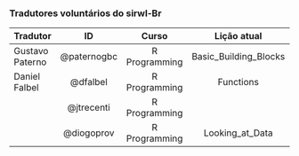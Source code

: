 ### Tradutores voluntários do __sirwl-Br__

| Tradutor   |      ID      | Curso | Lição atual | Revisão? |
|----------|:-------------:|:-------------:|:-------------:|:-------------:|
| Gustavo Paterno | @paternogbc | R Programming|  Basic_Building_Blocks |     Não        |            
| Daniel Falbel   | @dfalbel    | R Programming|  Functions             |     Não        |
|                 | @jtrecenti  | R Programming|                        |     Não        |
|                 | @diogoprov  | R Programming|  Looking_at_Data       |     Não        |
